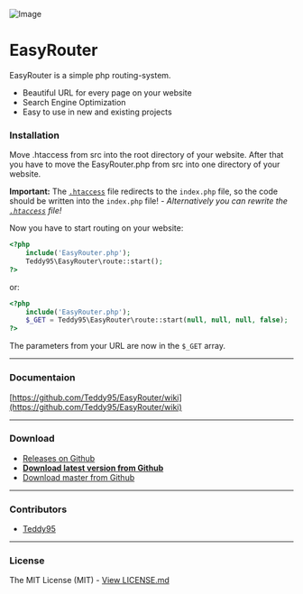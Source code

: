 ![Image](http://i.imgur.com/EIIWanz.png)

# EasyRouter

EasyRouter is a simple php routing-system.

- Beautiful URL for every page on your website
- Search Engine Optimization
- Easy to use in new and existing projects

### Installation

Move .htaccess from src into the root directory of your website. After that you have to move the EasyRouter.php from src into one directory of your website.

**Important:** The [`.htaccess`](https://github.com/Teddy95/EasyRouter/blob/master/src/.htaccess) file redirects to the `index.php` file, so the code should be written into the `index.php` file! - _Alternatively you can rewrite the [`.htaccess`](https://github.com/Teddy95/EasyRouter/blob/master/src/.htaccess) file!_

Now you have to start routing on your website:

```php
<?php
	include('EasyRouter.php');
	Teddy95\EasyRouter\route::start();
?>
```
or:

```php
<?php
	include('EasyRouter.php');
	$_GET = Teddy95\EasyRouter\route::start(null, null, null, false);
?>
```

The parameters from your URL are now in the ```$_GET``` array.

-------------

### Documentaion

[https://github.com/Teddy95/EasyRouter/wiki](https://github.com/Teddy95/EasyRouter/wiki)

-------------

### Download

- [Releases on Github](https://github.com/Teddy95/EasyRouter/releases)
- **[Download latest version from Github](https://github.com/Teddy95/EasyRouter/archive/v0.4.1.zip)**
- [Download master from Github](https://github.com/Teddy95/EasyRouter/archive/master.zip)

-------------

### Contributors

- [Teddy95](https://github.com/Teddy95)

-------------

### License

The MIT License (MIT) - [View LICENSE.md](https://github.com/Teddy95/EasyRouter/blob/master/LICENSE.md)
